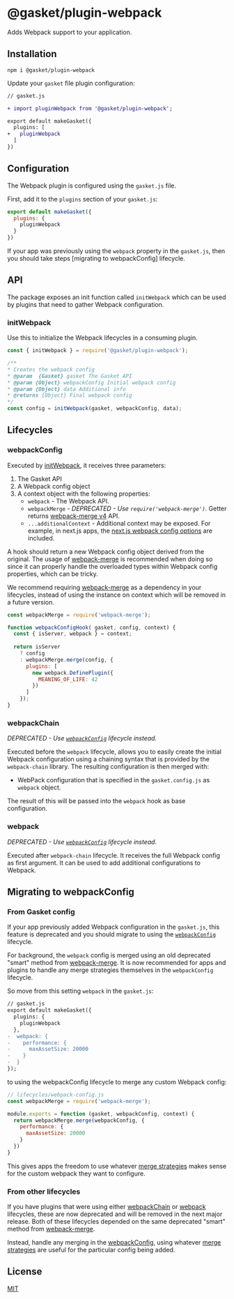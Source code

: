 # @gasket/plugin-webpack

Adds Webpack support to your application.

## Installation

```
npm i @gasket/plugin-webpack
```

Update your `gasket` file plugin configuration:

```diff
// gasket.js

+ import pluginWebpack from '@gasket/plugin-webpack';

export default makeGasket({
  plugins: [
+   pluginWebpack
  ]
})
```

## Configuration

The Webpack plugin is configured using the `gasket.js` file.

First, add it to the `plugins` section of your `gasket.js`:

```js
export default makeGasket({
  plugins: {
    pluginWebpack
  }
})
```

If your app was previously using the `webpack` property in the
`gasket.js`, then you should take steps [migrating to webpackConfig]
lifecycle.  

## API

The package exposes an init function called `initWebpack` which can be used by
plugins that need to gather Webpack configuration.

### initWebpack

Use this to initialize the Webpack lifecycles in a consuming plugin.

```js
const { initWebpack } = require('@gasket/plugin-webpack');

/**
* Creates the webpack config
* @param  {Gasket} gasket The Gasket API
* @param {Object} webpackConfig Initial webpack config
* @param {Object} data Additional info
* @returns {Object} Final webpack config
*/
const config = initWebpack(gasket, webpackConfig, data);
```

## Lifecycles

### webpackConfig

Executed by [initWebpack](#initwebpack), it receives three parameters:

1. The Gasket API
2. A Webpack config object
3. A context object with the following properties:
   * `webpack` - The Webpack API.
   * `webpackMerge` - _DEPRECATED - Use `require('webpack-merge')`._
     Getter returns [webpack-merge v4] API.
   * `...additionalContext` - Additional context may be exposed. For example, in next.js apps, the [next.js webpack config options](https://nextjs.org/docs/api-reference/next.config.js/custom-webpack-config) are included.

A hook should return a new Webpack config object derived from the original. The
usage of [webpack-merge] is recommended when doing so since it can properly
handle the overloaded types within Webpack config properties, which can be
tricky.

We recommend requiring [webpack-merge] as a dependency in your lifecycles,
instead of using the instance on context which will be removed in a future
version.

```js
const webpackMerge = require('webpack-merge');

function webpackConfigHook( gasket, config, context) {
  const { isServer, webpack } = context;
  
  return isServer
    ? config
    : webpackMerge.merge(config, {
      plugins: [
        new webpack.DefinePlugin({
          MEANING_OF_LIFE: 42
        })
      ]
    });
}
```

### webpackChain

_DEPRECATED - Use [`webpackConfig`](#webpackConfig) lifecycle instead._

Executed before the `webpack` lifecycle, allows you to easily create the initial
Webpack configuration using a chaining syntax that is provided by the
`webpack-chain` library. The resulting configuration is then merged with:

- WebPack configuration that is specified in the `gasket.config.js` as `webpack`
  object.

The result of this will be passed into the `webpack` hook as base configuration.

### webpack

_DEPRECATED - Use [`webpackConfig`](#webpackConfig) lifecycle instead._

Executed after `webpack-chain` lifecycle. It receives the full Webpack config as
first argument. It can be used to add additional configurations to Webpack.

## Migrating to webpackConfig

### From Gasket config

If your app previously added Webpack configuration in the `gasket.js`,
this feature is deprecated and you should migrate to using
the [`webpackConfig`](#webpackConfig) lifecycle.

For background, the `webpack` config is merged using an old deprecated "smart"
method from [webpack-merge]. It is now recommended for apps and plugins to
handle any merge strategies themselves in the `webpackConfig` lifecycle.

So move from this setting `webpack` in the `gasket.js`:

```diff
// gasket.js
export default makeGasket({
  plugins: {
    pluginWebpack
  },
-  webpack: {
-    performance: {
-      maxAssetSize: 20000
-    }
-  }
});
```

to using the webpackConfig lifecycle to merge any custom Webpack config:

```javascript
// lifecycles/webpack-config.js
const webpackMerge = require('webpack-merge');

module.exports = function (gasket, webpackConfig, context) {
  return webpackMerge.merge(webpackConfig, {
    performance: {
      maxAssetSize: 20000
    }
  })
}
```

This gives apps the freedom to use whatever [merge strategies] makes sense
for the custom webpack they want to configure.

### From other lifecycles

If you have plugins that were using either [webpackChain](#webpackchain)
or [webpack](#webpack) lifecycles, these are now deprecated and will be removed
in the next major release. Both of these lifecycles depended on the same
deprecated "smart" method from [webpack-merge].

Instead, handle any merging in the [webpackConfig](#webpackconfig), using
whatever [merge strategies] are useful for the particular config being added.

## License

[MIT](./LICENSE.md)

<!-- LINKS -->

[webpack-merge v4]:https://github.com/survivejs/webpack-merge/tree/v4.2.2
[webpack-merge]: https://github.com/survivejs/webpack-merge
[merge strategies]: https://github.com/survivejs/webpack-merge#customizearray-and-customizeobject
